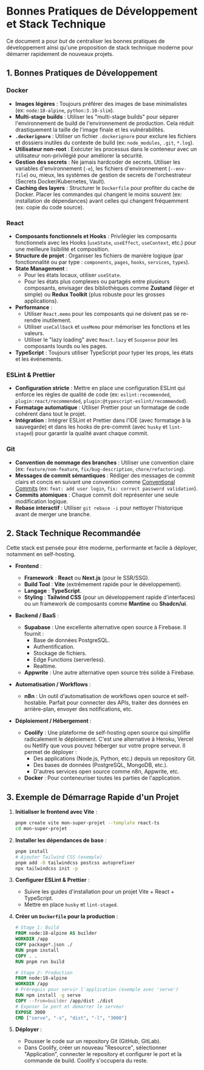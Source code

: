 # Bonnes Pratiques de Développement et Stack Technique

Ce document a pour but de centraliser les bonnes pratiques de développement ainsi qu'une proposition de stack technique moderne pour démarrer rapidement de nouveaux projets.

## 1. Bonnes Pratiques de Développement

### Docker
- **Images légères** : Toujours préférer des images de base minimalistes (ex: `node:18-alpine`, `python:3.10-slim`).
- **Multi-stage builds** : Utiliser les "multi-stage builds" pour séparer l'environnement de build de l'environnement de production. Cela réduit drastiquement la taille de l'image finale et les vulnérabilités.
- **`.dockerignore`** : Utiliser un fichier `.dockerignore` pour exclure les fichiers et dossiers inutiles du contexte de build (ex: `node_modules`, `.git`, `*.log`).
- **Utilisateur non-root** : Exécuter les processus dans le conteneur avec un utilisateur non-privilégié pour améliorer la sécurité.
- **Gestion des secrets** : Ne jamais hardcoder de secrets. Utiliser les variables d'environnement (`-e`), les fichiers d'environnement (`--env-file`) ou, mieux, les systèmes de gestion de secrets de l'orchestrateur (Secrets Docker/Kubernetes, Vault).
- **Caching des layers** : Structurer le `Dockerfile` pour profiter du cache de Docker. Placer les commandes qui changent le moins souvent (ex: installation de dépendances) avant celles qui changent fréquemment (ex: copie du code source).

### React
- **Composants fonctionnels et Hooks** : Privilégier les composants fonctionnels avec les Hooks (`useState`, `useEffect`, `useContext`, etc.) pour une meilleure lisibilité et composition.
- **Structure de projet** : Organiser les fichiers de manière logique (par fonctionnalité ou par type : `components`, `pages`, `hooks`, `services`, `types`).
- **State Management** :
    - Pour les états locaux, utiliser `useState`.
    - Pour les états plus complexes ou partagés entre plusieurs composants, envisager des bibliothèques comme **Zustand** (léger et simple) ou **Redux Toolkit** (plus robuste pour les grosses applications).
- **Performance** :
    - Utiliser `React.memo` pour les composants qui ne doivent pas se re-rendre inutilement.
    - Utiliser `useCallback` et `useMemo` pour mémoriser les fonctions et les valeurs.
    - Utiliser le "lazy loading" avec `React.lazy` et `Suspense` pour les composants lourds ou les pages.
- **TypeScript** : Toujours utiliser TypeScript pour typer les props, les états et les événements.

### ESLint & Prettier
- **Configuration stricte** : Mettre en place une configuration ESLint qui enforce les règles de qualité de code (ex: `eslint:recommended`, `plugin:react/recommended`, `plugin:@typescript-eslint/recommended`).
- **Formatage automatique** : Utiliser Prettier pour un formatage de code cohérent dans tout le projet.
- **Intégration** : Intégrer ESLint et Prettier dans l'IDE (avec formatage à la sauvegarde) et dans les hooks de pre-commit (avec `husky` et `lint-staged`) pour garantir la qualité avant chaque commit.

### Git
- **Convention de nommage des branches** : Utiliser une convention claire (ex: `feature/nom-feature`, `fix/bug-description`, `chore/refactoring`).
- **Messages de commit sémantiques** : Rédiger des messages de commit clairs et concis en suivant une convention comme [Conventional Commits](https://www.conventionalcommits.org/) (ex: `feat: add user login`, `fix: correct password validation`).
- **Commits atomiques** : Chaque commit doit représenter une seule modification logique.
- **Rebase interactif** : Utiliser `git rebase -i` pour nettoyer l'historique avant de merger une branche.

## 2. Stack Technique Recommandée

Cette stack est pensée pour être moderne, performante et facile à déployer, notamment en self-hosting.

- **Frontend** :
    - **Framework** : **React** ou **Next.js** (pour le SSR/SSG).
    - **Build Tool** : **Vite** (extrêmement rapide pour le développement).
    - **Langage** : **TypeScript**.
    - **Styling** : **Tailwind CSS** (pour un développement rapide d'interfaces) ou un framework de composants comme **Mantine** ou **Shadcn/ui**.

- **Backend / BaaS** :
    - **Supabase** : Une excellente alternative open source à Firebase. Il fournit :
        - Base de données PostgreSQL.
        - Authentification.
        - Stockage de fichiers.
        - Edge Functions (serverless).
        - Realtime.
    - **Appwrite** : Une autre alternative open source très solide à Firebase.

- **Automatisation / Workflows** :
    - **n8n** : Un outil d'automatisation de workflows open source et self-hostable. Parfait pour connecter des APIs, traiter des données en arrière-plan, envoyer des notifications, etc.

- **Déploiement / Hébergement** :
    - **Coolify** : Une plateforme de self-hosting open source qui simplifie radicalement le déploiement. C'est une alternative à Heroku, Vercel ou Netlify que vous pouvez héberger sur votre propre serveur. Il permet de déployer :
        - Des applications (Node.js, Python, etc.) depuis un repository Git.
        - Des bases de données (PostgreSQL, MongoDB, etc.).
        - D'autres services open source comme n8n, Appwrite, etc.
    - **Docker** : Pour conteneuriser toutes les parties de l'application.

## 3. Exemple de Démarrage Rapide d'un Projet

1.  **Initialiser le frontend avec Vite** :
    ```bash
    pnpm create vite mon-super-projet --template react-ts
    cd mon-super-projet
    ```

2.  **Installer les dépendances de base** :
    ```bash
    pnpm install
    # Ajouter Tailwind CSS (exemple)
    pnpm add -D tailwindcss postcss autoprefixer
    npx tailwindcss init -p
    ```

3.  **Configurer ESLint & Prettier** :
    - Suivre les guides d'installation pour un projet Vite + React + TypeScript.
    - Mettre en place `husky` et `lint-staged`.

4.  **Créer un `Dockerfile` pour la production** :
    ```dockerfile
    # Stage 1: Build
    FROM node:18-alpine AS builder
    WORKDIR /app
    COPY package*.json ./
    RUN pnpm install
    COPY . .
    RUN pnpm run build

    # Stage 2: Production
    FROM node:18-alpine
    WORKDIR /app
    # Prérequis pour servir l'application (exemple avec 'serve')
    RUN npm install -g serve
    COPY --from=builder /app/dist ./dist
    # Exposer le port et démarrer le serveur
    EXPOSE 3000
    CMD ["serve", "-s", "dist", "-l", "3000"]
    ```

5.  **Déployer** :
    - Pousser le code sur un repository Git (GitHub, GitLab).
    - Dans Coolify, créer un nouveau "Resource", sélectionner "Application", connecter le repository et configurer le port et la commande de build. Coolify s'occupera du reste.
